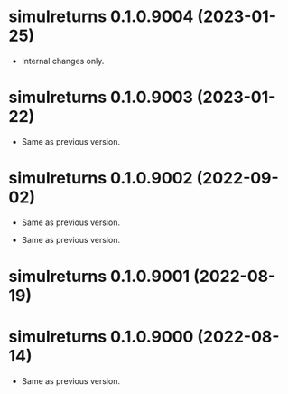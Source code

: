 <!-- NEWS.md is maintained by https://cynkra.github.io/fledge, do not edit -->

# simulreturns 0.1.0.9004 (2023-01-25)

- Internal changes only.


# simulreturns 0.1.0.9003 (2023-01-22)

- Same as previous version.


# simulreturns 0.1.0.9002 (2022-09-02)

- Same as previous version.


- Same as previous version.


# simulreturns 0.1.0.9001 (2022-08-19)

# simulreturns 0.1.0.9000 (2022-08-14)

- Same as previous version.


